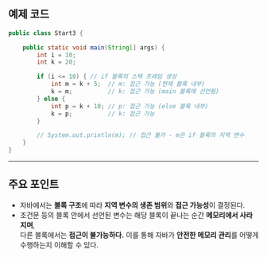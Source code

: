 
## 예제 코드

```java
public class Start3 {

    public static void main(String[] args) {
        int i = 10;
        int k = 20;

        if (i <= 10) { // if 블록의 스택 프레임 생성
            int m = k + 5;  // m: 접근 가능 (현재 블록 내부)
            k = m;          // k: 접근 가능 (main 블록에 선언됨)
        } else {
            int p = k + 10; // p: 접근 가능 (else 블록 내부)
            k = p;          // k: 접근 가능
        }

        // System.out.println(m); // 접근 불가 - m은 if 블록의 지역 변수
    }
}
```
---

## 주요 포인트

- 자바에서는 **블록 구조**에 따라 **지역 변수의 생존 범위**와 **접근 가능성**이 결정된다.  
- 조건문 등의 블록 안에서 선언된 변수는 해당 블록이 끝나는 순간 **메모리에서 사라지며**,  
다른 블록에서는 **접근이 불가능하다.** 이를 통해 자바가 **안전한 메모리 관리**를 어떻게 수행하는지 이해할 수 있다.
